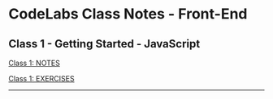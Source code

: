 # CodeLabs Class Notes - Front-End

## Class 1 - Getting Started - JavaScript

[Class 1: NOTES](https://github.com/WilderDev/CodeLabs_Class-Notes_Cape/blob/main/01__Getting-Started__JavaScipt/01_Class-Notes.md)

[Class 1: EXERCISES](https://github.com/WilderDev/CodeLabs_Class-Notes_Cape/blob/main/01__Getting-Started__JavaScipt/01_Class-Exercises.md)

---
